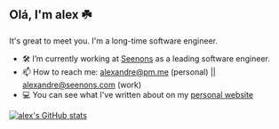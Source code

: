 ## Olá, I'm alex ☘️


It's great to meet you. I'm a long-time software engineer.

- 🛠️ I’m currently working at [Seenons](www.seenons.com) as a leading software engineer.
- 📫 How to reach me: alexandre@pm.me (personal) || alexandre@seenons.com (work)
- 💻 You can see what I've written about on my [personal website](https://medium.com/@arielquixote)

[![alex's GitHub stats](https://github-readme-stats.vercel.app/api?username=alex-quiterio&theme=tokyonight)](https://github.com/alex-quiterio)

<!--
**alex-quiterio/alex-quiterio** is a ✨ _special_ ✨ repository because its `README.md` (this file) appears on your GitHub profile.

Here are some ideas to get you started:

- 🔭 I’m currently working on ...
- 🌱 I’m currently learning ...
- 👯 I’m looking to collaborate on ...
- 🤔 I’m looking for help with ...
- 💬 Ask me about ...
- 📫 How to reach me: ...
- 😄 Pronouns: ...
- ⚡ Fun fact: ...
-->
